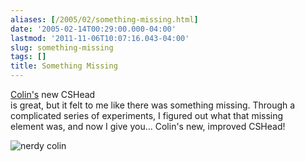 ```yaml
---
aliases: [/2005/02/something-missing.html]
date: '2005-02-14T00:29:00.000-04:00'
lastmod: '2011-11-06T10:07:16.043-04:00'
slug: something-missing
tags: []
title: Something Missing
---
```


  
[Colin's](http://www.cs.dal.ca/~bate/archive/769) new CSHead  
is great, but it felt to me like there was something missing. Through a  
complicated series of experiments, I figured out what that missing  
element was, and now I give you... Colin's new, improved CSHead!  

  
![nerdy colin](http://www.cs.dal.ca/~bowes/colin-specs.png)  
  

